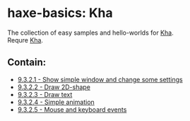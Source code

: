 haxe-basics: Kha
=========================

The collection of easy samples and hello-worlds for [Kha](http://kha.tech/).<br/>
Requre [Kha](http://kha.tech/download).

## Contain:

* [9.3.2.1 - Show simple window and change some settings](./9.3.2.1_SimpleWindow)
* [9.3.2.2 - Draw 2D-shape](./9.3.2.2_DrawShape)
* [9.3.2.3 - Draw text](./9.3.2.3_DrawText)
* [9.3.2.4 - Simple animation](./9.3.2.4_SimpleAnimation)
* [9.3.2.5 - Mouse and keyboard events](./9.3.2.5_MouseAndKeyboardEvents)
